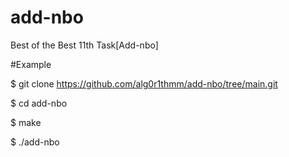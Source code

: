 # add-nbo

Best of the Best 11th Task[Add-nbo]

#Example

$ git clone https://github.com/alg0r1thmm/add-nbo/tree/main.git  
  
$ cd add-nbo  
  
$ make  
  
$ ./add-nbo
